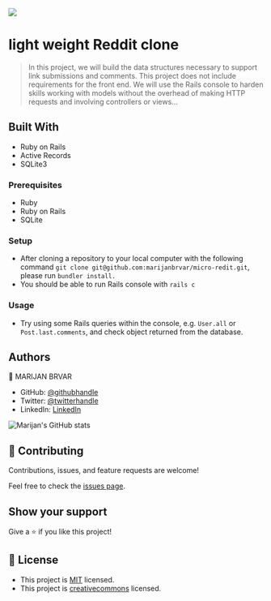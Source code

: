 ![](https://img.shields.io/badge/Microverse-blueviolet)

# light weight Reddit clone

> In this project, we will build the data structures necessary to support link submissions and comments. This project does not include requirements for the front end. We will use the Rails console to harden skills working with models without the overhead of making HTTP requests and involving controllers or views...

## Built With

- Ruby on Rails
- Active Records
- SQLite3


### Prerequisites
- Ruby
- Ruby on Rails
- SQLite

### Setup
- After cloning a repository to your local computer with the following command `git clone git@github.com:marijanbrvar/micro-redit.git`, please run `bundler install.`
- You should be able to run Rails console with `rails c`

### Usage
- Try using some Rails queries within the console, e.g. `User.all` or `Post.last.comments`, and check object returned from the database.


## Authors

👤 MARIJAN BRVAR

- GitHub: [@githubhandle](https://github.com/marijanbrvar)
- Twitter: [@twitterhandle](https://twitter.com/marijanbrvar)
- LinkedIn: [LinkedIn](https://linkedin.com/in/marijanbrvar)

![Marijan's GitHub stats](https://github-readme-stats.vercel.app/api?username=marijanbrvar&count_private=true&theme=dark&show_icons=true)

## 🤝 Contributing

Contributions, issues, and feature requests are welcome!

Feel free to check the [issues page](issues/).

## Show your support

Give a ⭐️ if you like this project!


## 📝 License

- This project is [MIT](https://opensource.org/licenses/MIT) licensed.
- This project is [creativecommons](https://creativecommons.org/licenses/by-nc/4.0/) licensed.

